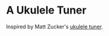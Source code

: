 # A Ukulele Tuner

Inspired by Matt Zucker's [ukulele tuner](https://mzucker.github.io/2016/08/07/ukulele-tuner.html).
